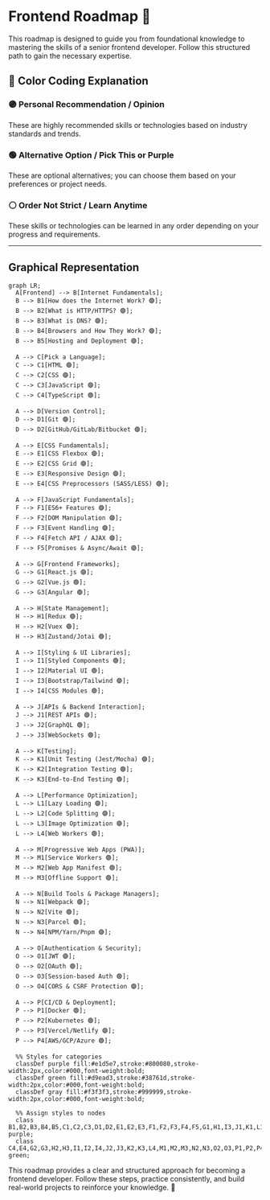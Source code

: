 # Frontend Roadmap 🚀

This roadmap is designed to guide you from foundational knowledge to mastering the skills of a senior frontend developer. Follow this structured path to gain the necessary expertise.

## **🎨 Color Coding Explanation**

### **🟣 Personal Recommendation / Opinion**
These are highly recommended skills or technologies based on industry standards and trends.

### **🟢 Alternative Option / Pick This or Purple**
These are optional alternatives; you can choose them based on your preferences or project needs.

### **⚪ Order Not Strict / Learn Anytime**
These skills or technologies can be learned in any order depending on your progress and requirements.

---

## **Graphical Representation**

```mermaid
graph LR;
  A[Frontend] --> B[Internet Fundamentals];
  B --> B1[How does the Internet Work? 🟣];
  B --> B2[What is HTTP/HTTPS? 🟣];
  B --> B3[What is DNS? 🟣];
  B --> B4[Browsers and How They Work? 🟣];
  B --> B5[Hosting and Deployment 🟣];

  A --> C[Pick a Language];
  C --> C1[HTML 🟣];
  C --> C2[CSS 🟣];
  C --> C3[JavaScript 🟣];
  C --> C4[TypeScript 🟢];
  
  A --> D[Version Control];
  D --> D1[Git 🟣];
  D --> D2[GitHub/GitLab/Bitbucket 🟣];

  A --> E[CSS Fundamentals];
  E --> E1[CSS Flexbox 🟣];
  E --> E2[CSS Grid 🟣];
  E --> E3[Responsive Design 🟣];
  E --> E4[CSS Preprocessors (SASS/LESS) 🟢];

  A --> F[JavaScript Fundamentals];
  F --> F1[ES6+ Features 🟣];
  F --> F2[DOM Manipulation 🟣];
  F --> F3[Event Handling 🟣];
  F --> F4[Fetch API / AJAX 🟣];
  F --> F5[Promises & Async/Await 🟣];

  A --> G[Frontend Frameworks];
  G --> G1[React.js 🟣];
  G --> G2[Vue.js 🟢];
  G --> G3[Angular 🟢];

  A --> H[State Management];
  H --> H1[Redux 🟣];
  H --> H2[Vuex 🟢];
  H --> H3[Zustand/Jotai 🟢];

  A --> I[Styling & UI Libraries];
  I --> I1[Styled Components 🟢];
  I --> I2[Material UI 🟢];
  I --> I3[Bootstrap/Tailwind 🟣];
  I --> I4[CSS Modules 🟢];
  
  A --> J[APIs & Backend Interaction];
  J --> J1[REST APIs 🟣];
  J --> J2[GraphQL 🟢];
  J --> J3[WebSockets 🟢];

  A --> K[Testing];
  K --> K1[Unit Testing (Jest/Mocha) 🟣];
  K --> K2[Integration Testing 🟢];
  K --> K3[End-to-End Testing 🟢];

  A --> L[Performance Optimization];
  L --> L1[Lazy Loading 🟣];
  L --> L2[Code Splitting 🟣];
  L --> L3[Image Optimization 🟣];
  L --> L4[Web Workers 🟢];
  
  A --> M[Progressive Web Apps (PWA)];
  M --> M1[Service Workers 🟢];
  M --> M2[Web App Manifest 🟢];
  M --> M3[Offline Support 🟢];
  
  A --> N[Build Tools & Package Managers];
  N --> N1[Webpack 🟣];
  N --> N2[Vite 🟢];
  N --> N3[Parcel 🟢];
  N --> N4[NPM/Yarn/Pnpm 🟣];

  A --> O[Authentication & Security];
  O --> O1[JWT 🟣];
  O --> O2[OAuth 🟢];
  O --> O3[Session-based Auth 🟢];
  O --> O4[CORS & CSRF Protection 🟣];

  A --> P[CI/CD & Deployment];
  P --> P1[Docker 🟢];
  P --> P2[Kubernetes 🟢];
  P --> P3[Vercel/Netlify 🟣];
  P --> P4[AWS/GCP/Azure 🟢];

  %% Styles for categories
  classDef purple fill:#e1d5e7,stroke:#800080,stroke-width:2px,color:#000,font-weight:bold;
  classDef green fill:#d9ead3,stroke:#38761d,stroke-width:2px,color:#000,font-weight:bold;
  classDef gray fill:#f3f3f3,stroke:#999999,stroke-width:2px,color:#000,font-weight:bold;

  %% Assign styles to nodes
  class B1,B2,B3,B4,B5,C1,C2,C3,D1,D2,E1,E2,E3,F1,F2,F3,F4,F5,G1,H1,I3,J1,K1,L1,L2,L3,N1,N4,O1,O4,P3 purple;
  class C4,E4,G2,G3,H2,H3,I1,I2,I4,J2,J3,K2,K3,L4,M1,M2,M3,N2,N3,O2,O3,P1,P2,P4 green;
```

This roadmap provides a clear and structured approach for becoming a frontend developer. Follow these steps, practice consistently, and build real-world projects to reinforce your knowledge. 🚀

